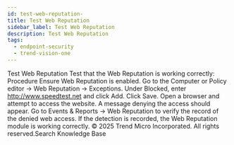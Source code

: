 ```yaml
---
id: test-web-reputation-
title: Test Web Reputation
sidebar_label: Test Web Reputation
description: Test Web Reputation
tags:
  - endpoint-security
  - trend-vision-one
---
```


 Test Web Reputation Test that the Web Reputation is working correctly: Procedure Ensure Web Reputation is enabled. Go to the Computer or Policy editor → Web Reputation → Exceptions. Under Blocked, enter http://www.speedtest.net and click Add. Click Save. Open a browser and attempt to access the website. A message denying the access should appear. Go to Events & Reports → Web Reputation to verify the record of the denied web access. If the detection is recorded, the Web Reputation module is working correctly. © 2025 Trend Micro Incorporated. All rights reserved.Search Knowledge Base